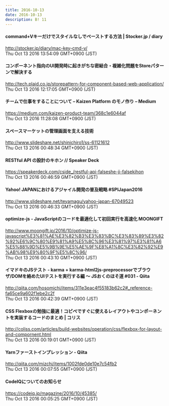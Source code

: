 ```yaml
---
title: 2016-10-13
date: 2016-10-13
description: B! 11
---
```


#### command+Vキーだけでスタイルなしでペーストする方法 | Stocker.jp / diary
http://stocker.jp/diary/mac-key-cmd-v/<br>
Thu Oct 13 2016 13:54:09 GMT+0900 (JST)<br>


#### コンポーネント指向のUI開発時に起きがちな密結合・複雑化問題をStoreパターンで解決する
http://tech.plaid.co.jp/storepattern-for-component-based-web-application/<br>
Thu Oct 13 2016 12:17:05 GMT+0900 (JST)<br>


#### チームで仕事をすることについて – Kaizen Platform のモノ作り – Medium
https://medium.com/kaizen-product-team/368c1e6044af<br>
Thu Oct 13 2016 11:28:08 GMT+0900 (JST)<br>


#### スペースマーケットの管理画面を支える技術
http://www.slideshare.net/shinichiro1/ss-61121612<br>
Thu Oct 13 2016 00:48:34 GMT+0900 (JST)<br>


#### RESTful API の設計のキホン // Speaker Deck
https://speakerdeck.com/cside_/restful-api-falseshe-ji-falsekihon<br>
Thu Oct 13 2016 00:46:59 GMT+0900 (JST)<br>


#### Yahoo! JAPANにおけるアジャイル開発の普及戦略 #SPIJapan2016
http://www.slideshare.net/teyamagu/yahoo-japan-67049523<br>
Thu Oct 13 2016 00:46:33 GMT+0900 (JST)<br>


#### optimize-js - JavaScriptのコードを最適化して初回実行を高速化 MOONGIFT
http://www.moongift.jp/2016/10/optimize-js-javascript%E3%81%AE%E3%82%B3%E3%83%BC%E3%83%89%E3%82%92%E6%9C%80%E9%81%A9%E5%8C%96%E3%81%97%E3%81%A6%E5%88%9D%E5%9B%9E%E5%AE%9F%E8%A1%8C%E3%82%92%E9%AB%98%E9%80%9F%E5%8C%96/<br>
Thu Oct 13 2016 00:43:10 GMT+0900 (JST)<br>


#### イマドキのJSテスト - karma + karma-html2js-preprocessorでブラウザ/DOMを絡めたUIテストを実行する編 〜 JSおくのほそ道 #031 - Qiita
http://qiita.com/hosomichi/items/311e3eac4f55183b62c2#_reference-fa65ce9a602f1ebe2c2f<br>
Thu Oct 13 2016 00:42:39 GMT+0900 (JST)<br>


####   CSS Flexboxの勉強に最適！コピペですぐに使えるレイアウトやコンポーネントを実装するコードのまとめ | コリス
http://coliss.com/articles/build-websites/operation/css/flexbox-for-layout-and-compornent.html<br>
Thu Oct 13 2016 00:19:01 GMT+0900 (JST)<br>


#### Yarnファーストインプレッション - Qiita
http://qiita.com/mizchi/items/1002fde0de10e7c54fb2<br>
Thu Oct 13 2016 00:07:55 GMT+0900 (JST)<br>


#### CodeIQについてのお知らせ
https://codeiq.jp/magazine/2016/10/45385/<br>
Thu Oct 13 2016 00:05:25 GMT+0900 (JST)<br>


